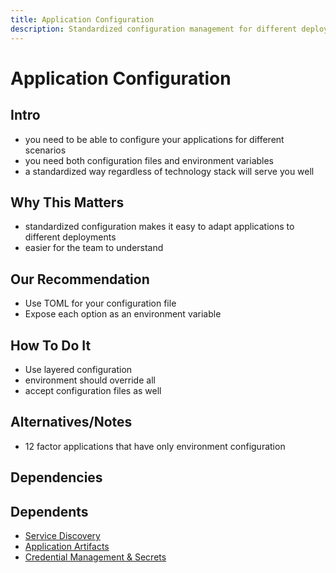 ```yaml
---
title: Application Configuration
description: Standardized configuration management for different deployment scenarios
---
```


# Application Configuration

## Intro
* you need to be able to configure your applications for different scenarios
* you need both configuration files and environment variables
* a standardized way regardless of technology stack will serve you well

## Why This Matters
* standardized configuration makes it easy to adapt applications to different deployments
* easier for the team to understand

## Our Recommendation
* Use TOML for your configuration file
* Expose each option as an environment variable

## How To Do It
* Use layered configuration
* environment should override all
* accept configuration files as well

## Alternatives/Notes
* 12 factor applications that have only environment configuration

## Dependencies

## Dependents
* [Service Discovery](/infrastructure/service-discovery)
* [Application Artifacts](/application/application-artifacts)
* [Credential Management & Secrets](/infrastructure/credential-management-secrets)